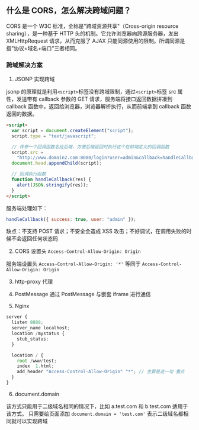## 什么是 CORS，怎么解决跨域问题？

CORS 是一个 W3C 标准，全称是"跨域资源共享"（Cross-origin resource sharing），是一种基于 HTTP 头的机制。它允许浏览器向跨源服务器，发出 XMLHttpRequest 请求，从而克服了 AJAX 只能同源使用的限制。所谓同源是指"协议+域名+端口"三者相同。

### 跨域解决方案

1. JSONP 实现跨域

jsonp 的原理就是利用`<script>`标签没有跨域限制，通过`<script>`标签 src 属性，发送带有 callback 参数的 GET 请求，服务端将接口返回数据拼凑到 callback 函数中，返回给浏览器，浏览器解析执行，从而前端拿到 callback 函数返回的数据。

```html
<script>
  var script = document.createElement("script");
  script.type = "text/javascript";

  // 传参一个回调函数名给后端，方便后端返回时执行这个在前端定义的回调函数
  script.src =
    "http://www.domain2.com:8080/login?user=admin&callback=handleCallback";
  document.head.appendChild(script);

  // 回调执行函数
  function handleCallback(res) {
    alert(JSON.stringify(res));
  }
</script>
```

服务端处理如下：

```js
handleCallback({ success: true, user: "admin" });
```

缺点：不支持 POST 请求；不安全会造成 XSS 攻击；不好调试，在调用失败的时候不会返回任何状态码

2. CORS 设置头 `Access-Control-Allow-Origin: Origin`

服务端设置头 `Access-Control-Allow-Origin: '*'` 等同于 `Access-Control-Allow-Origin: Origin`

<!-- 浏览器将 CORS 跨域请求分为简单请求和非简单请求 -->

3. http-proxy 代理

4. PostMessage
   通过 PostMessage 与嵌套 iframe 进行通信

5. Nginx

```js
server {
  listen 8888;
  server_name localhost;
  location /mystatus {
    stub_status;
  }

  location / {
    root /www/test;
    index  1.html;
    add_header "Access-Control-Allow-Origin" "*"; // 主要是这一句 重点
  }
}

```

6. document.domain

该方式只能用于二级域名相同的情况下，比如 a.test.com 和 b.test.com 适用于该方式。
只需要给页面添加 `document.domain = 'test.com'` 表示二级域名都相同就可以实现跨域
